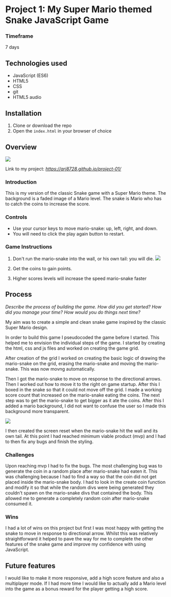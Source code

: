 
# Project 1: My Super Mario themed Snake JavaScript Game

### Timeframe
7 days

## Technologies used

* JavaScript (ES6)
* HTML5
* CSS
* git
* HTML5 audio

## Installation

1. Clone or download the repo
1. Open the `index.html` in your browser of choice

## Overview

![](https://user-images.githubusercontent.com/43292507/55616000-bc6dec00-5788-11e9-9310-2ae613f402c6.png)

Link to my project:
_https://arj8728.github.io/project-01/_

### Introduction

This is my version of the classic Snake game with a Super Mario theme. The background is a faded image of a Mario level. The snake is Mario who has to catch the coins to increase the score.

### Controls

* Use your cursor keys to move mario-snake: up, left, right, and down.
* You will need to click the play again button to restart.

### Game Instructions
1. Don't run the mario-snake into the wall, or his own tail: you will die.
![](https://user-images.githubusercontent.com/43292507/55616820-9a756900-578a-11e9-8d05-9c52f7d9931d.png)

2.  Get the coins to gain points.

3.  Higher scores levels will increase the speed mario-snake faster

## Process
_Describe the process of building the game. How did you get started? How did you manage your time? How would you do things next time?_

My aim was to create a simple and clean snake game inspired by the classic Super Mario design.

In order to build this game I pseudocoded the game before I started. This helped me to envision the individual steps of the game. I started by creating the html, css and js files and worked on creating the game grid.

After creation of the grid I worked on creating the basic logic of drawing the mario-snake on the grid, erasing the mario-snake and moving the mario-snake. This was now movng automatically.

Then I got the mario-snake to move on response to the directional arrows. Then I worked out how to move it to the right on game startup. After this I boxed in the snake so that it could not move off the grid. I made a working score count that increased on the mario-snake eating the coins. The next step was to get the mario-snake to get bigger as it ate the coins. After this I added a mario background, I did not want to confuse the user so I made this background more transparent.

![](https://user-images.githubusercontent.com/43292507/55618493-93e8f080-578e-11e9-8fc2-5d90f5105e97.png)

I then created the screen reset when the mario-snake hit the wall and its own tail. At this point I had reached minimum viable product (mvp) and I had to then fix any bugs and finish the styling.

### Challenges

Upon reaching mvp I had to fix the bugs. The most challenging bug was to generate the coin in a random place after mario-snake had eaten it. This was challenging because I had to find a way so that the coin did not get placed inside the mario-snake body. I had to look in the create coin function and modify it so that while the random divs were being generated they couldn't spawn on the mario-snake divs that contained the body. This allowed me to generate a completely random coin after mario-snake consumed it.

### Wins
I had a lot of wins on this project but first I was most happy with getting the snake to move in response to directional arrow. Whilst this was relatively straightforward it helped to pave the way for me to complete the other features of the snake game and improve my confidence with using JavaScript.

## Future features
I would like to make it more responsive, add a high score feature and also a multiplayer mode. If I had more time I would like to actually add a Mario level into the game as a bonus reward for the player getting a high score.
